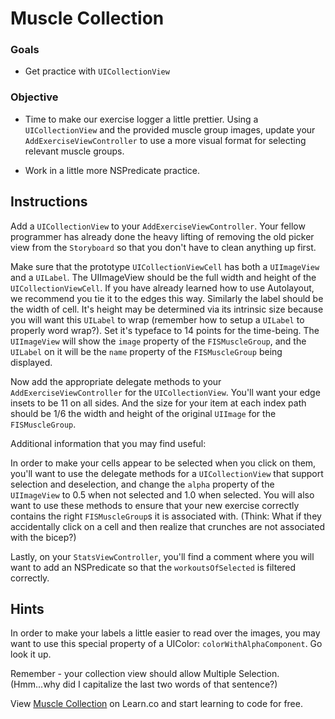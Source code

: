 

Muscle Collection
=======

### Goals 

- Get practice with `UICollectionView`

### Objective 

- Time to make our exercise logger a little prettier. Using a `UICollectionView` and the provided muscle group images, update your `AddExerciseViewController` to use a more visual format for selecting relevant muscle groups. 

- Work in a little more NSPredicate practice.

## Instructions

Add a `UICollectionView` to your `AddExerciseViewController`. Your fellow programmer has already done the heavy lifting of removing the old picker view from the `Storyboard` so that you don't have to clean anything up first. 

Make sure that the prototype `UICollectionViewCell` has both a `UIImageView` and a `UILabel`. The UIImageView should be the full width and height of the `UICollectionViewCell`. If you have already learned how to use Autolayout, we recommend you tie it to the edges this way. Similarly the label should be the width of cell. It's height may be determined via its intrinsic size because you will want this `UILabel` to wrap (remember how to setup a `UILabel` to properly word wrap?). Set it's typeface to 14 points for the time-being. The `UIImageView` will show the `image` property of the `FISMuscleGroup`, and the `UILabel` on it will be the `name` property of the `FISMuscleGroup` being displayed.

Now add the appropriate delegate methods to your `AddExerciseViewController` for the `UICollectionView`. You'll want your edge insets to be 11 on all sides. And the size for your item at each index path should be 1/6 the width and height of the original `UIImage` for the `FISMuscleGroup`.

Additional information that you may find useful:

In order to make your cells appear to be selected when you click on them, you'll want to use the delegate methods for a `UICollectionView` that support selection and deselection, and change the `alpha` property of the `UIImageView` to 0.5 when not selected and 1.0 when selected. You will also want to use these methods to ensure that your new exercise correctly contains the right `FISMuscleGroup`s it is associated with. (Think: What if they accidentally click on a cell and then realize that crunches are not associated with the bicep?)

Lastly, on your `StatsViewController`, you'll find a comment where you will want to add an NSPredicate so that the `workoutsOfSelected` is filtered correctly.

## Hints

In order to make your labels a little easier to read over the images, you may want to use this special property of a UIColor: `colorWithAlphaComponent`. Go look it up.

Remember - your collection view should allow Multiple Selection. (Hmm...why did I capitalize the last two words of that sentence?)




<p data-visibility='hidden'>View <a href='https://learn.co/lessons/MuscleCollection' title='Muscle Collection'>Muscle Collection</a> on Learn.co and start learning to code for free.</p>
